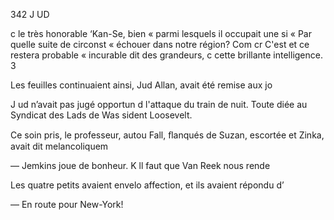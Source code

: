 342 J UD

c le très honorable ‘Kan-Se, bien
« parmi lesquels il occupait une si
« Par quelle suite de circonst
« échouer dans notre région? Com
cr C'est et ce restera probable
« incurable dit des grandeurs,
c cette brillante intelligence. 3

Les feuilles continuaient ainsi,
Jud Allan, avait été remise aux jo

J ud n’avait pas jugé opportun d
l'attaque du train de nuit. Toute
diée au Syndicat des Lads de Was
sident Loosevelt.

Ce soin pris, le professeur, autou
Fall, ﬂanqués de Suzan, escortée
et Zinka, avait dit melancoliquem

— Jemkins joue de bonheur. K
ll faut que Van Reek nous rende

Les quatre petits avaient envelo
affection, et ils avaient répondu d’

— En route pour New-York!

